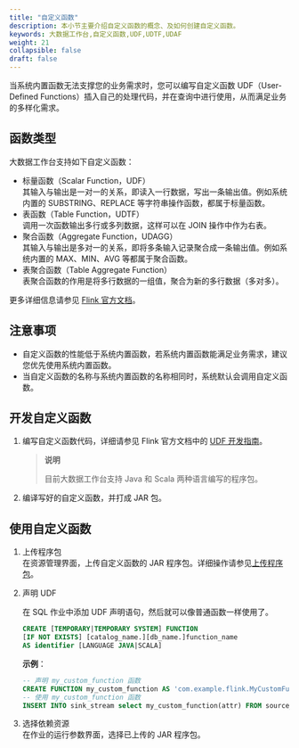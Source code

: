 ```yaml
---
title: "自定义函数"
description: 本小节主要介绍自定义函数的概念、及如何创建自定义函数。 
keywords: 大数据工作台,自定义函数,UDF,UDTF,UDAF
weight: 21
collapsible: false
draft: false
---
```


当系统内置函数无法支撑您的业务需求时，您可以编写自定义函数 UDF（User-Defined Functions）插入自己的处理代码，并在查询中进行使用，从而满足业务的多样化需求。

## 函数类型

大数据工作台支持如下自定义函数：

- 标量函数（Scalar Function，UDF）   
    其输入与输出是一对一的关系，即读入一行数据，写出一条输出值。例如系统内置的 SUBSTRING、REPLACE 等字符串操作函数，都属于标量函数。
- 表函数（Table Function，UDTF）   
    调用一次函数输出多行或多列数据，这样可以在 JOIN 操作中作为右表。
- 聚合函数（Aggregate Function，UDAGG）   
    其输入与输出是多对一的关系，即将多条输入记录聚合成一条输出值。例如系统内置的 MAX、MIN、AVG 等都属于聚合函数。
- 表聚合函数（Table Aggregate Function）   
    表聚合函数的作用是将多行数据的一组值，聚合为新的多行数据（多对多）。

更多详细信息请参见 [Flink 官方文档](https://nightlies.apache.org/flink/flink-docs-release-1.12/zh/dev/table/functions/udfs.html#%E6%A0%87%E9%87%8F%E5%87%BD%E6%95%B0)。

## 注意事项

- 自定义函数的性能低于系统内置函数，若系统内置函数能满足业务需求，建议您优先使用系统内置函数。
- 当自定义函数的名称与系统内置函数的名称相同时，系统默认会调用自定义函数。

## 开发自定义函数

1. 编写自定义函数代码，详细请参见 Flink 官方文档中的 [UDF 开发指南](https://ci.apache.org/projects/flink/flink-docs-release-1.12/zh/dev/table/functions/udfs.html#开发指南)。

    > **说明**
    > 
    > 目前大数据工作台支持 Java 和 Scala 两种语言编写的程序包。

2. 编译写好的自定义函数，并打成 JAR 包。

## 使用自定义函数

1. 上传程序包   
    在资源管理界面，上传自定义函数的 JAR 程序包。详细操作请参见[上传程序包](/bigdata/dataomnis/manual/data_development/resource/upload)。   
2. 声明 UDF   
    
    在 SQL 作业中添加 UDF 声明语句，然后就可以像普通函数一样使用了。

    ```sql
    CREATE [TEMPORARY|TEMPORARY SYSTEM] FUNCTION 
    [IF NOT EXISTS] [catalog_name.][db_name.]function_name 
    AS identifier [LANGUAGE JAVA|SCALA]
    ```

    **示例**：
    ```sql
    -- 声明 my_custom_function 函数
    CREATE FUNCTION my_custom_function AS 'com.example.flink.MyCustomFunction';
    -- 使用 my_custom_function 函数
    INSERT INTO sink_stream select my_custom_function(attr) FROM source_stream;
    ```

3. 选择依赖资源   
    在作业的运行参数界面，选择已上传的 JAR 程序包。